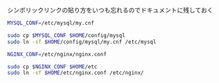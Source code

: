 シンボリックリンクの貼り方をいつも忘れるのでドキュメントに残しておく


```sh
MYSQL_CONF=/etc/mysql/my.cnf

sudo cp $MYSQL_CONF $HOME/config/mysql
sudo ln -sf $HOME/config/mysql/my.cnf /etc/mysql

NGINX_CONF=/etc/nginx/nginx.conf

sudo cp $NGINX_CONF $HOME/etc
sudo ln -sf $HOME/etc/nginx.conf /etc/nginx/
```
